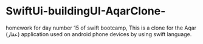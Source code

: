 # SwiftUi-buildingUI-AqarClone-
homework for day number 15 of swift bootcamp, This is a clone for the Aqar (عقار) application used on android phone devices by using swift language.
